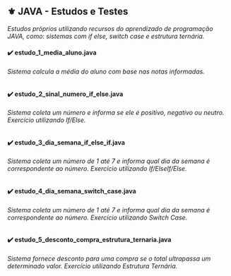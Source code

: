 ## ⚜️ JAVA - Estudos e Testes
<i>Estudos próprios utilizando recursos do aprendizado de programação JAVA, como: sistemas com if else, switch case e estrutura ternária.</i>

<h4>✔️ estudo_1_media_aluno.java</h4>

<h6>Sistema calcula a média do aluno com base nas notas informadas.</h6>

<h4>✔️ estudo_2_sinal_numero_if_else.java</h4>

<h6>Sistema coleta um número e informa se ele é positivo, negativo ou neutro. Exercício utilizando If/Else.</h6>

<h4>✔️ estudo_3_dia_semana_if_else_if.java</h4>

<h6>Sistema coleta um número de 1 até 7 e informa qual dia da semana é correspondente ao número. Exercício utilizando If/ElseIf/Else.</h6>

<h4>✔️ estudo_4_dia_semana_switch_case.java</h4>

<h6>Sistema coleta um número de 1 até 7 e informa qual dia da semana é correspondente ao número. Exercício utilizando Switch Case.</h6>

<h4>✔️ estudo_5_desconto_compra_estrutura_ternaria.java</h4>

<h6>Sistema fornece desconto para uma compra se o total ultrapassa um determinado valor. Exercício utilizando Estrutura Ternária.</h6>
